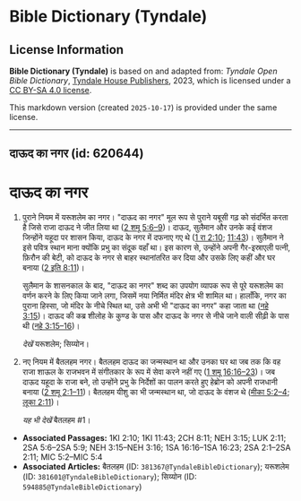 # Bible Dictionary (Tyndale)

## License Information

**Bible Dictionary (Tyndale)** is based on and adapted from: _Tyndale Open Bible Dictionary_, [Tyndale House Publishers](https://tyndaleopenresources.com/), 2023, which is licensed under a [CC BY-SA 4.0 license](https://creativecommons.org/licenses/by-sa/4.0/legalcode.en).

This markdown version (created `2025-10-17`) is provided under the same license.



--------------------------------

## दाऊद का नगर (id: 620644)

दाऊद का नगर
===========

1. पुराने नियम में यरूशलेम का नगर। "दाऊद का नगर" मूल रूप से पुराने यबूसी गढ़ को संदर्भित करता है जिसे राजा दाऊद ने जीत लिया था ([2 शमू 5:6–9](https://ref.ly/2Sam5:6-2Sam5:9))। दाऊद, सुलैमान और उनके कई वंशज जिन्होंने यहूदा पर शासन किया, दाऊद के नगर में दफनाए गए थे ([1 रा 2:10](https://ref.ly/1Kgs2:10); [11:43](https://ref.ly/1Kgs11:43))। सुलैमान ने इसे पवित्र स्थान माना क्योंकि प्रभु का संदूक वहाँ था। इस कारण से, उन्होंने अपनी गैर\-इस्राएली पत्नी, फ़िरौन की बेटी, को दाऊद के नगर से बाहर स्थानांतरित कर दिया और उसके लिए कहीं और घर बनाया ([2 इति 8:11](https://ref.ly/2Chr8:11))।

    सुलैमान के शासनकाल के बाद, "दाऊद का नगर" शब्द का उपयोग व्यापक रूप से पूरे यरूशलेम का वर्णन करने के लिए किया जाने लगा, जिसमें नया निर्मित मंदिर क्षेत्र भी शामिल था। हालाँकि, नगर का पुराना हिस्सा, जो मंदिर के नीचे स्थित था, उसे अभी भी "दाऊद का नगर" कहा जाता था ([नहे 3:15](https://ref.ly/Neh3:15))। दाऊद की कब्र शीलोह के कुण्ड के पास और दाऊद के नगर से नीचे जाने वाली सीढ़ी के पास थी ([नहे 3:15–16](https://ref.ly/Neh3:15-Neh3:16))।

    *देखें* यरूशलेम; सिय्योन।

2. नए नियम में बैतलहम नगर। बैतलहम दाऊद का जन्मस्थान था और उनका घर था जब तक कि वह राजा शाऊल के राजभवन में संगीतकार के रूप में सेवा करने नहीं गए ([1 शमू 16:16–23](https://ref.ly/1Sam16:16-1Sam16:23))। जब दाऊद यहूदा के राजा बने, तो उन्होंने प्रभु के निर्देशों का पालन करते हुए हेब्रोन को अपनी राजधानी बनाया ([2 शमू 2:1–11](https://ref.ly/2Sam2:1-2Sam2:11))। बैतलहम यीशु का भी जन्मस्थान था, जो दाऊद के वंशज थे ([मीका 5:2–4](https://ref.ly/Mic5:2-Mic5:4); [लूका 2:11](https://ref.ly/Luke2:11))।

    *यह भी देखें* बैतलहम \#1।

* **Associated Passages:** 1KI 2:10; 1KI 11:43; 2CH 8:11; NEH 3:15; LUK 2:11; 2SA 5:6–2SA 5:9; NEH 3:15–NEH 3:16; 1SA 16:16–1SA 16:23; 2SA 2:1–2SA 2:11; MIC 5:2–MIC 5:4
* **Associated Articles:** बैतलहम (ID: `381367@TyndaleBibleDictionary`); यरूशलेम (ID: `381601@TyndaleBibleDictionary`); सिय्योन (ID: `594885@TyndaleBibleDictionary`)


